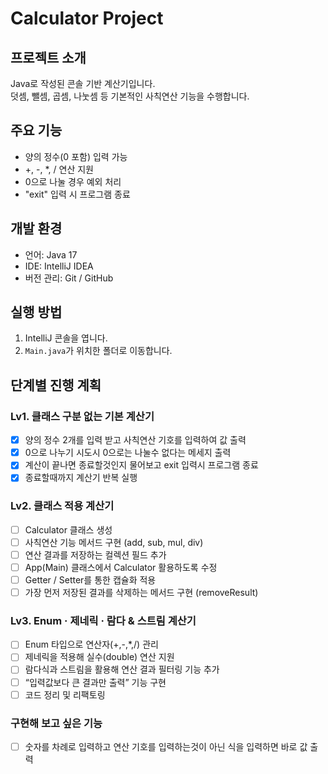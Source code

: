 # Calculator Project

## 프로젝트 소개
Java로 작성된 콘솔 기반 계산기입니다.  
덧셈, 뺄셈, 곱셈, 나눗셈 등 기본적인 사칙연산 기능을 수행합니다.

## 주요 기능
- 양의 정수(0 포함) 입력 가능
- +, -, *, / 연산 지원
- 0으로 나눌 경우 예외 처리
- "exit" 입력 시 프로그램 종료

## 개발 환경
- 언어: Java 17
- IDE: IntelliJ IDEA
- 버전 관리: Git / GitHub

## 실행 방법
1. IntelliJ 콘솔을 엽니다.
2. `Main.java`가 위치한 폴더로 이동합니다.  

## 단계별 진행 계획

### Lv1. 클래스 구분 없는 기본 계산기
- [x] 양의 정수 2개를 입력 받고 사칙연산 기호를 입력하여 값 출력
- [x] 0으로 나누기 시도시 0으로는 나눌수 없다는 메세지 출력
- [x] 계산이 끝나면 종료할것인지 물어보고 exit 입력시 프로그램 종료
- [x] 종료할때까지 계산기 반복 실행

### Lv2. 클래스 적용 계산기
- [ ] Calculator 클래스 생성
- [ ] 사칙연산 기능 메서드 구현 (add, sub, mul, div)
- [ ] 연산 결과를 저장하는 컬렉션 필드 추가
- [ ] App(Main) 클래스에서 Calculator 활용하도록 수정
- [ ] Getter / Setter를 통한 캡슐화 적용
- [ ] 가장 먼저 저장된 결과를 삭제하는 메서드 구현 (removeResult)

### Lv3. Enum · 제네릭 · 람다 & 스트림 계산기
- [ ] Enum 타입으로 연산자(+,-,*,/) 관리
- [ ] 제네릭을 적용해 실수(double) 연산 지원
- [ ] 람다식과 스트림을 활용해 연산 결과 필터링 기능 추가
- [ ] “입력값보다 큰 결과만 출력” 기능 구현
- [ ] 코드 정리 및 리팩토링

### 구현해 보고 싶은 기능
- [ ] 숫자를 차례로 입력하고 연산 기호를 입력하는것이 아닌 식을 입력하면 바로 값 출력
